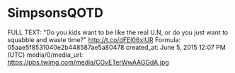 # SimpsonsQOTD

FULL TEXT: "Do you kids want to be like the real U.N, or do you just want to squabble and waste time?" http://t.co/dFEl06xIUR
Formula: 05aae5f8531040e2b448587ae5a80478
created_at: June 5, 2015 12:07 PM (UTC)
media/0/media_url: https://pbs.twimg.com/media/CGvETerWwAAGGdA.jpg